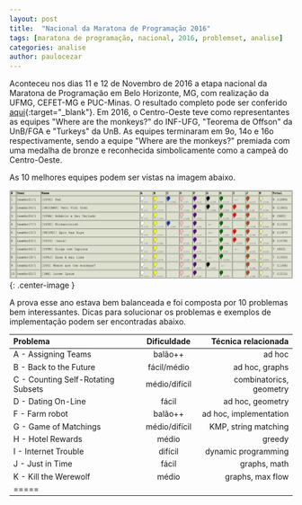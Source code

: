 ```yaml
---
layout: post
title:  "Nacional da Maratona de Programação 2016"
tags: [maratona de programação, nacional, 2016, problemset, analise]
categories: analise
author: paulocezar
---
```


Aconteceu nos dias 11 e 12 de Novembro de 2016 a etapa nacional da Maratona de Programação
em Belo Horizonte, MG, com realização da UFMG, CEFET-MG e PUC-Minas.
O resultado completo pode ser conferido [aqui][resultados-nacional-2016]{:target="_blank"}.
Em 2016, o Centro-Oeste teve como representantes as equipes "Where are the monkeys?" do
INF-UFG, "Teorema de Offson" da UnB/FGA e "Turkeys" da UnB. As equipes terminaram em 9o, 14o e 16o respectivamente, sendo a
equipe "Where are the monkeys?" premiada com uma medalha de bronze e reconhecida simbolicamente como a campeã do Centro-Oeste.

As 10 melhores equipes
podem ser vistas na imagem abaixo.

![Top 10 - ICPC LA 2016 - Brazil](/_assets/images/top10-icpcla2016.png){: .center-image }

A prova esse ano estava bem balanceada e foi composta por 10 problemas bem interessantes.
Dicas para solucionar os problemas e exemplos de implementação podem ser encontradas abaixo.


| Problema                              | Dificuldade   | Técnica relacionada            |
|:--------------------------------------|:-------------:|-------------------------------:|
|A - Assigning Teams                    | balão++       | ad hoc                         |
|B - Back to the Future                 | fácil/médio   | ad hoc, graphs                 |
|C - Counting Self-Rotating Subsets     | médio/difícil | combinatorics, geometry        |
|D - Dating On-Line                     | fácil         | ad hoc, geometry               |
|F - Farm robot                         | balão++       | ad hoc, implementation         |
|G - Game of Matchings                  | médio/difícil | KMP, string matching           |
|H - Hotel Rewards                      | médio         | greedy                         |
|I - Internet Trouble                   | difícil       | dynamic programming            |
|J - Just in Time                       | fácil         | graphs, math                   |
|K - Kill the Werewolf                  | médio         | graphs, max flow               |
|=====

[resultados-nacional-2016]:	http://maratona.ime.usp.br/hist/2016/index.html
